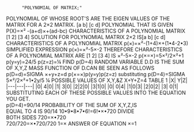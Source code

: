           "POLYNOMIAL OF MATRIX;"
POLYNOMIAL OF WHOSE ROOT'S ARE THE EIGEN VALUES OF THE MATRIX FOR A 2×2 MATRIX. [a b] [c d] POLYNOMIAL THAT IS GIVEN P(X)=×² -(a+d)×+(ad-bc) CHARACTERISTICS OF A POLYNOMIAL MATRIX [1 2] [3 4] SOLUTION FOR POLYNOMIAL MATRIX 2×2 IS[a b] [c d] CHARACTERISTICS OF A POLYNOMIAL MATRIX p(×)=×²-(1+4)×+(1•4-2•3) SIMPLIFIED EXPRESSION p(×)=×²-5×-2 THEREFORE CHARACTERISTICS OF A POLYNOMIAL MATRIX ARE [1 2] [3 4] IS ×²-5×-2 p(×=×)=5×²/2×²+1 p(y=y)=24/5 p(z=z)=¼ FIND p(D=4) RANDOM VARIABLE D.D IS THE SUM OF X,Y,Z MASS FUNCTION OF D.CAN BE SEEN AS FOLLOWS p(D=d)=SIGMA ×+y+z=d p(×=×)p(y=y)p(z=z) substituting p(D=4)=SIGMA 5×²/2×²+1•2y/5 ¼ POSSIBLE VALUES OF X,Y,&Z X+Y+Z=4 TABLE 1
|X|	Y|Z|
|---|---|---|
|0|	4|0|
|1|	3|0|
|2|2|0|
|3|1|0|
|0|	0|4|
|1|0|3|
|2|0|2|
|3|	0|1|
SUBSTITUTING EACH OF THESE POSSIBLE VALUES INTO THE EQUATION YOU GET.		
p(D=4)=90/14 PROBABILITY OF THE SUM OF X,Y,Z,IS		
EQUAL TO 4 IS 90/14 10•9•8•7•6!=6!•×•720 DIVIDE		
BOTH SIDES 720=×•720		
720/720=×•720/720 1=× ANSWER OF EQUATION ×=1		              